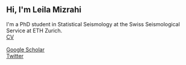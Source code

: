 ## Hi, I'm Leila Mizrahi


I'm a PhD student in Statistical Seismology at the Swiss Seismological Service at ETH Zurich.<br>
[CV](https://docs.google.com/viewer?url=https://github.com/lmizrahi/lmizrahi.github.io/raw/main/CV_Leila_Mizrahi.pdf)<br>
<br>
[Google Scholar](https://scholar.google.com/citations?user=VszTuhYAAAAJ&hl=en)<br>
[Twitter](https://twitter.com/leilamizrahi)<br>
